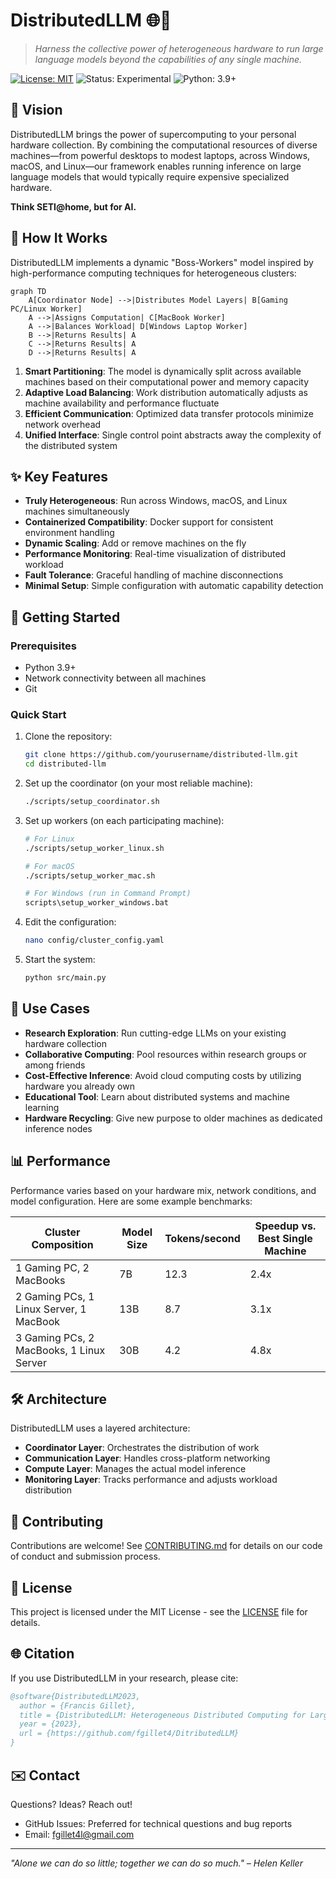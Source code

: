 # DistributedLLM 🌐🧠

> *Harness the collective power of heterogeneous hardware to run large language models beyond the capabilities of any single machine.*

[![License: MIT](https://img.shields.io/badge/License-MIT-yellow.svg)](https://opensource.org/licenses/MIT)
![Status: Experimental](https://img.shields.io/badge/Status-Experimental-orange)
![Python: 3.9+](https://img.shields.io/badge/Python-3.9+-blue)

## 🔮 Vision

DistributedLLM brings the power of supercomputing to your personal hardware collection. By combining the computational resources of diverse machines—from powerful desktops to modest laptops, across Windows, macOS, and Linux—our framework enables running inference on large language models that would typically require expensive specialized hardware.

**Think SETI@home, but for AI.**

## 🧩 How It Works

DistributedLLM implements a dynamic "Boss-Workers" model inspired by high-performance computing techniques for heterogeneous clusters:

```mermaid
graph TD
    A[Coordinator Node] -->|Distributes Model Layers| B[Gaming PC/Linux Worker]
    A -->|Assigns Computation| C[MacBook Worker]
    A -->|Balances Workload| D[Windows Laptop Worker]
    B -->|Returns Results| A
    C -->|Returns Results| A
    D -->|Returns Results| A
```

1. **Smart Partitioning**: The model is dynamically split across available machines based on their computational power and memory capacity
2. **Adaptive Load Balancing**: Work distribution automatically adjusts as machine availability and performance fluctuate
3. **Efficient Communication**: Optimized data transfer protocols minimize network overhead
4. **Unified Interface**: Single control point abstracts away the complexity of the distributed system

## ✨ Key Features

- **Truly Heterogeneous**: Run across Windows, macOS, and Linux machines simultaneously
- **Containerized Compatibility**: Docker support for consistent environment handling
- **Dynamic Scaling**: Add or remove machines on the fly
- **Performance Monitoring**: Real-time visualization of distributed workload
- **Fault Tolerance**: Graceful handling of machine disconnections
- **Minimal Setup**: Simple configuration with automatic capability detection

## 🚀 Getting Started

### Prerequisites

- Python 3.9+
- Network connectivity between all machines
- Git

### Quick Start

1. Clone the repository:
   ```bash
   git clone https://github.com/yourusername/distributed-llm.git
   cd distributed-llm
   ```

2. Set up the coordinator (on your most reliable machine):
   ```bash
   ./scripts/setup_coordinator.sh
   ```

3. Set up workers (on each participating machine):
   ```bash
   # For Linux
   ./scripts/setup_worker_linux.sh
   
   # For macOS
   ./scripts/setup_worker_mac.sh
   
   # For Windows (run in Command Prompt)
   scripts\setup_worker_windows.bat
   ```

4. Edit the configuration:
   ```bash
   nano config/cluster_config.yaml
   ```

5. Start the system:
   ```bash
   python src/main.py
   ```

## 🌟 Use Cases

- **Research Exploration**: Run cutting-edge LLMs on your existing hardware collection
- **Collaborative Computing**: Pool resources within research groups or among friends
- **Cost-Effective Inference**: Avoid cloud computing costs by utilizing hardware you already own
- **Educational Tool**: Learn about distributed systems and machine learning
- **Hardware Recycling**: Give new purpose to older machines as dedicated inference nodes

## 📊 Performance

Performance varies based on your hardware mix, network conditions, and model configuration. Here are some example benchmarks:

| Cluster Composition | Model Size | Tokens/second | Speedup vs. Best Single Machine |
|---------------------|------------|---------------|--------------------------------|
| 1 Gaming PC, 2 MacBooks | 7B | 12.3 | 2.4x |
| 2 Gaming PCs, 1 Linux Server, 1 MacBook | 13B | 8.7 | 3.1x |
| 3 Gaming PCs, 2 MacBooks, 1 Linux Server | 30B | 4.2 | 4.8x |

## 🛠️ Architecture

DistributedLLM uses a layered architecture:

- **Coordinator Layer**: Orchestrates the distribution of work
- **Communication Layer**: Handles cross-platform networking
- **Compute Layer**: Manages the actual model inference
- **Monitoring Layer**: Tracks performance and adjusts workload distribution

## 🤝 Contributing

Contributions are welcome! See [CONTRIBUTING.md](CONTRIBUTING.md) for details on our code of conduct and submission process.

## 📜 License

This project is licensed under the MIT License - see the [LICENSE](LICENSE) file for details.

## 🌐 Citation

If you use DistributedLLM in your research, please cite:

```bibtex
@software{DistributedLLM2023,
  author = {Francis Gillet},
  title = {DistributedLLM: Heterogeneous Distributed Computing for Large Language Models},
  year = {2023},
  url = {https://github.com/fgillet4/DitributedLLM}
}
```

## ✉️ Contact

Questions? Ideas? Reach out!

- GitHub Issues: Preferred for technical questions and bug reports
- Email: fgillet4l@gmail.com

---

*"Alone we can do so little; together we can do so much." – Helen Keller*
